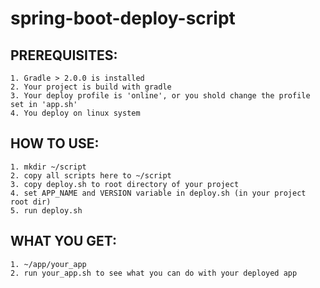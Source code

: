 # spring-boot-deploy-script
## PREREQUISITES:
    1. Gradle > 2.0.0 is installed
    2. Your project is build with gradle
    3. Your deploy profile is 'online', or you shold change the profile set in 'app.sh'
    4. You deploy on linux system
  
## HOW TO USE:
    1. mkdir ~/script
    2. copy all scripts here to ~/script
    3. copy deploy.sh to root directory of your project
    4. set APP_NAME and VERSION variable in deploy.sh (in your project root dir)
    5. run deploy.sh

## WHAT YOU GET:
    1. ~/app/your_app
    2. run your_app.sh to see what you can do with your deployed app
